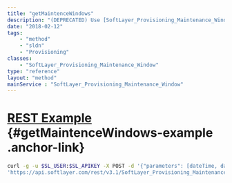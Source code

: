 ```yaml
---
title: "getMaintenceWindows"
description: "(DEPRECATED) Use [SoftLayer_Provisioning_Maintenance_Window::getMaintenanceWindows](/reference/datatypes/$1/#$2) method. "
date: "2018-02-12"
tags:
    - "method"
    - "sldn"
    - "Provisioning"
classes:
    - "SoftLayer_Provisioning_Maintenance_Window"
type: "reference"
layout: "method"
mainService : "SoftLayer_Provisioning_Maintenance_Window"
---
```


# [REST Example](#getMaintenceWindows-example) <a href="/article/rest/"><i class="fas fa-question"></i></a> {#getMaintenceWindows-example .anchor-link} 
```bash
curl -g -u $SL_USER:$SL_APIKEY -X POST -d '{"parameters": [dateTime, dateTime, int, int]}' \
'https://api.softlayer.com/rest/v3.1/SoftLayer_Provisioning_Maintenance_Window/getMaintenceWindows'
```
